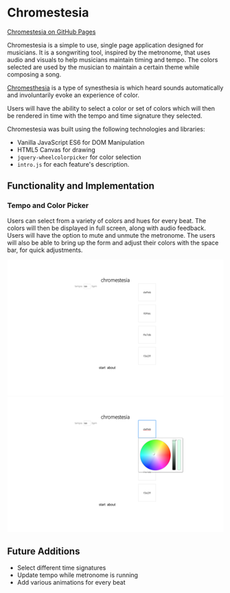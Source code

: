 # Chromestesia

[Chromestesia on GitHub Pages](https://pedropreciado.github.io/chromestesia/)

Chromestesia is a simple to use, single page application designed for musicians. It is a songwriting tool, inspired by the metronome, that uses audio and visuals to help musicians maintain timing and tempo. The colors selected are used by the musician to maintain a certain theme while composing a song.

[Chromesthesia](https://en.wikipedia.org/wiki/Chromesthesia) is a type of synesthesia is which heard sounds automatically and involuntarily evoke an experience of color.

Users will have the ability to select a color or set of colors which will then be rendered in time with the tempo and time signature they selected.

Chromestesia was built using the following technologies and libraries:
+ Vanilla JavaScript ES6 for DOM Manipulation
+ HTML5 Canvas for drawing
+ `jquery-wheelcolorpicker` for color selection
+ `intro.js` for each feature's description.

## Functionality and Implementation

### Tempo and Color Picker

Users can select from a variety of colors and hues for every beat. The colors will then be displayed in full screen, along with audio feedback. Users will have the option to mute and unmute the metronome. The users will also be able to bring up the form and adjust their colors with the space bar, for quick adjustments.

![](https://raw.githubusercontent.com/pedropreciado/chromestesia/master/docs/screenshot.png)
![](https://raw.githubusercontent.com/pedropreciado/chromestesia/master/docs/screenshots/screenshot2.png)


## Future Additions
+ Select different time signatures
+ Update tempo while metronome is running
+ Add various animations for every beat
